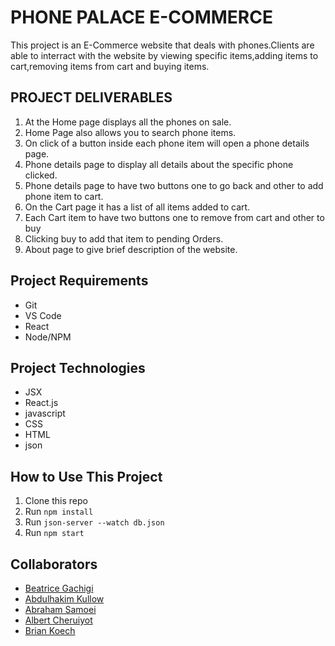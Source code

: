 # PHONE PALACE E-COMMERCE

This project is an E-Commerce website that deals with phones.Clients are able to interract with the website by viewing specific items,adding items to cart,removing items from cart and buying items.
## PROJECT DELIVERABLES
1. At the Home page displays all the phones on sale.
2. Home Page also allows you to search phone items.
3. On click of a button inside each phone item will open a phone details page. 
4. Phone details page to display all details about the specific phone clicked.
5. Phone details page to have two buttons one to go back and other to add phone item to cart. 
6. On the Cart page it has a list of all items added to cart.
7. Each Cart item to have two buttons one to remove from cart and other to buy 
8. Clicking buy to add that item to pending Orders.
9. About page to give brief description of the website.

## Project Requirements
* Git
* VS Code
* React
* Node/NPM
## Project Technologies
* JSX
* React.js
* javascript
* CSS
* HTML
* json
## How to Use This Project
1. Clone this repo
2. Run `npm install`
3. Run `json-server --watch db.json`
4. Run `npm start`

 ## Collaborators

 - [Beatrice Gachigi](https://github.com/Betty20000)
 - [Abdulhakim Kullow](https://github.com/kullow-thoughts)
 - [Abraham Samoei](https://github.com/aksamoei)
 - [Albert Cheruiyot](https://github.com/albertcheruiyot)
 - [Brian Koech](https://github.com/Cheruu004)
 